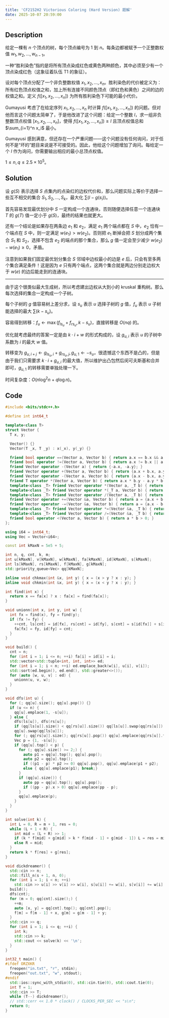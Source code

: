 ```yaml
---
title: 'CF2152H2 Victorious Coloring (Hard Version) 题解'
date: 2025-10-07 20:59:00
---
```


## Description

给定一棵有 $n$ 个顶点的树，每个顶点编号为 $1$ 到 $n$。每条边都被赋予一个正整数权值 $w_1, w_2, \ldots, w_{n-1}$。

一种“胜利染色”指的是将所有顶点染成红色或黄色两种颜色，其中必须至少有一个顶点染成红色（这象征着队伍 T1 的象征）。

设对每个顶点分配了一个非负整数权值 $x_1, x_2, \ldots, x_n$。胜利染色的代价被定义为：所有红色顶点权值之和，加上所有连接不同颜色顶点（即红色和黄色）之间的边的权值之和。定义 $f([x_1, x_2, \ldots, x_n])$ 为所有胜利染色下可能的最小代价。

Gumayusi 考虑了在给定序列 $x_1, x_2, \ldots, x_n$ 时计算 $f([x_1, x_2, \ldots, x_n])$ 的问题。但对他而言这个问题太简单了，于是他改进了这个问题：给定一个整数 $l$，求一组非负整数顶点权值 $[x_1, x_2, \ldots, x_n]$，使得 $f([x_1, x_2, \ldots, x_n]) \ge l$ 且顶点权值总和 $\sum_{i=1}^n x_i$ 最小。

Gumayusi 感到满意，但还存在一个严重问题——这个问题没有任何询问，对于任何不是“坏的”题目来说是不可接受的。因此，他给这个问题增加了询问。每给定一个 $l$ 作为询问，你需要输出相应的最小总顶点权值。

$1\leq n,q\leq 2.5\times 10^5$。

## Solution

设 $g(S)$ 表示选择 $S$ 点集内的点染红的边权代价和，那么问题实际上等价于选择一些互不相交的集合 $S_1,S_2,\ldots,S_k$，最大化 $\sum(l-g(s_i))$。

首先容易发现最优划分中 $S$ 一定构成一个连通块，否则随便选择任意一个连通块 $T$ 的 $g(T)$ 值一定小于 $g(S)$，最终的结果也就更大。

还有一个结论是如果存在两条边 $e_1$ 和 $e_2$，满足 $e_1$ 两个端点都在 $S$ 中，$e_2$ 恰有一个端点在 $S$ 中，则一定满足 $w(e_1)>w(e_2)$。否则把 $e_1$ 断掉会把 $S$ 划分成两个集合 $S_1$ 和 $S_2$，选择不包含 $e_2$ 的端点的那个集合，那么 $g$ 值一定会至少减少 $w(e_2)-w(e_1)\geq 0$，矛盾。

注意到如果我们固定最优划分集合 $S$ 邻域中边权最小的边是 $e$ 后，只会有至多两个集合满足条件！这是因为 $e$ 只有两个端点，这两个集合就是两边分别走边权大于 $w(e)$ 的边后能走到的连通块。

---

由于这个很类似最大生成树，所以考虑建出边权从大到小的 kruskal 重构树。那么每次选择的集合一定构成一个子树。

每个子树的 $g$ 值容易树上差分求，设 $s_u$ 表示 $u$ 选择子树的 $g$ 值，$f_u$ 表示 $u$ 子树能选择的最大 $\sum(k-s_u)$。

容易得到转移：$f_u\leftarrow \max(f_{ls_u}+f_{rs_u},k-s_u)$，直接转移是 $O(nq)$ 的。

优化就考虑最终的答案一定是由 $k\cdot i+w$ 的形式构成的，设 $g_{u,i}$ 表示 $u$ 的子树中系数为 $i$ 的最大 $w$ 值。

转移变为 $g_{u,i+j}\leftarrow g_{ls_u,i}+g_{rs_u,j},g_{u,1}\leftarrow -s_u$，很遗憾这个东西不是凸的，但是由于我们只需要求 $k\cdot i+g_{u,i}$ 的最大值，所以维护出凸包然后闵可夫斯基和合并即可，$g_{u,1}$ 的转移需要单独处理一下。

时间复杂度：$O(n\log^2n+q\log n)$。

## Code

```cpp
#include <bits/stdc++.h>

#define int int64_t

template<class T>
struct Vector {
  T x, y;

  Vector() {}
  Vector(T _x, T _y) : x(_x), y(_y) {}

  friend bool operator ==(Vector a, Vector b) { return a.x == b.x && a.y == b.y; }
  friend bool operator !=(Vector a, Vector b) { return a.x != b.x || a.y != b.y; }
  friend Vector operator -(Vector a) { return {-a.x, -a.y}; }
  friend Vector operator +(Vector a, Vector b) { return {a.x + b.x, a.y + b.y}; }
  friend Vector operator -(Vector a, Vector b) { return {a.x - b.x, a.y - b.y}; }
  friend T operator *(Vector a, Vector b) { return a.x * b.y - a.y * b.x; }
  template<class _T> friend Vector operator *(Vector a, _T b) { return {a.x * b, a.y * b}; }
  template<class _T> friend Vector operator *(_T a, Vector b) { return {a * b.x, a * b.y}; }
  template<class _T> friend Vector operator /(Vector a, _T b) { return {a.x * 1.0 / b, a.y * 1.0 / b}; }
  friend Vector operator +=(Vector &a, Vector b) { return a = {a.x + b.x, a.y + b.y}; }
  friend Vector operator -=(Vector &a, Vector b) { return a = {a.x - b.x, a.y - b.y}; }
  template<class _T> friend Vector operator *=(Vector &a, _T b) { return a = {a.x * b, a.y * b}; }
  template<class _T> friend Vector operator /=(Vector &a, _T b) { return a = {a.x * 1.0 / b, a.y * 1.0 / b}; }
  friend bool operator <(Vector a, Vector b) { return a * b > 0; }
};

using i64 = int64_t;
using Vec = Vector<i64>;

const int kMaxN = 5e5 + 5;

int n, q, cnt, k, m;
int u[kMaxN], v[kMaxN], w[kMaxN], fa[kMaxN], id[kMaxN], s[kMaxN];
int ls[kMaxN], rs[kMaxN], f[kMaxN], g[kMaxN];
std::priority_queue<Vec> qq[kMaxN];

inline void chkmax(int &x, int y) { x = (x > y ? x : y); }
inline void chkmin(int &x, int y) { x = (x < y ? x : y); }

int find(int x) {
  return x == fa[x] ? x : fa[x] = find(fa[x]);
}

void unionn(int x, int y, int w) {
  int fx = find(x), fy = find(y);
  if (fx != fy) {
    ++cnt, ls[cnt] = id[fx], rs[cnt] = id[fy], s[cnt] = s[id[fx]] + s[id[fy]] - 2 * w;
    fa[fx] = fy, id[fy] = cnt;
  }
}

void build() {
  cnt = n;
  for (int i = 1; i <= n; ++i) fa[i] = id[i] = i;
  std::vector<std::tuple<int, int, int>> ed;
  for (int i = 1; i < n; ++i) ed.emplace_back(w[i], u[i], v[i]);
  std::sort(ed.begin(), ed.end(), std::greater<>());
  for (auto [w, u, v] : ed) {
    unionn(u, v, w);
  }
}

void dfs(int u) {
  for (; qq[u].size(); qq[u].pop()) {}
  if (u <= n) {
    qq[u].emplace(1, -s[u]);
  } else {
    dfs(ls[u]), dfs(rs[u]);
    if (qq[ls[u]].size() < qq[rs[u]].size()) qq[ls[u]].swap(qq[rs[u]]);
    qq[u].swap(qq[ls[u]]);
    for (; qq[rs[u]].size(); qq[rs[u]].pop()) qq[u].emplace(qq[rs[u]].top());
    Vec p = {1, -s[u]};
    if (qq[u].top() < p) {
      for (; qq[u].size() >= 2;) {
        auto p1 = qq[u].top(); qq[u].pop();
        auto p2 = qq[u].top();
        if ((p1 - p) * p2 >= 0) qq[u].pop(), qq[u].emplace(p1 + p2);
        else { qq[u].emplace(p1); break;}
      }
      if (qq[u].size()) {
        auto pp = qq[u].top(); qq[u].pop();
        if ((pp - p).x > 0) qq[u].emplace(pp - p);
      }
      qq[u].emplace(p);
    }
  }
}

int solve(int k) {
  int L = 0, R = m + 1, res = 0;
  while (L + 1 < R) {
    int mid = (L + R) >> 1;
    if (k * f[mid] + g[mid] > k * f[mid - 1] + g[mid - 1]) L = res = mid;
    else R = mid;
  }
  return k * f[res] + g[res];
}

void dickdreamer() {
  std::cin >> n;
  std::fill_n(s + 1, n, 0);
  for (int i = 1; i < n; ++i)
    std::cin >> u[i] >> v[i] >> w[i], s[u[i]] += w[i], s[v[i]] += w[i];
  build();
  dfs(cnt);
  for (m = 0; qq[cnt].size();) {
    ++m;
    auto [x, y] = qq[cnt].top(); qq[cnt].pop();
    f[m] = f[m - 1] + x, g[m] = g[m - 1] + y;
  }
  std::cin >> q;
  for (int i = 1; i <= q; ++i) {
    int k;
    std::cin >> k;
    std::cout << solve(k) << '\n';
  }
}

int32_t main() {
#ifdef ORZXKR
  freopen("in.txt", "r", stdin);
  freopen("out.txt", "w", stdout);
#endif
  std::ios::sync_with_stdio(0), std::cin.tie(0), std::cout.tie(0);
  int T = 1;
  std::cin >> T;
  while (T--) dickdreamer();
  // std::cerr << 1.0 * clock() / CLOCKS_PER_SEC << "s\n";
  return 0;
}
```